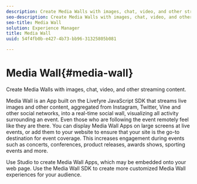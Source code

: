 ```yaml
---
description: Create Media Walls with images, chat, video, and other streaming content.
seo-description: Create Media Walls with images, chat, video, and other streaming content.
seo-title: Media Wall
solution: Experience Manager
title: Media Wall
uuid: 54f4fb0b-e427-4b73-bb96-31325805b081

---
```


# Media Wall{#media-wall}

Create Media Walls with images, chat, video, and other streaming content.

Media Wall is an App built on the Livefyre JavaScript SDK that streams live images and other content, aggregated from Instagram, Twitter, Vine and other social networks, into a real-time social wall, visualizing all activity surrounding an event. Even those who are following the event remotely feel like they are there. You can display Media Wall Apps on large screens at live events, or add them to your website to ensure that your site is the go-to destination for event coverage. This increases engagement during events such as concerts, conferences, product releases, awards shows, sporting events and more.

Use Studio to create Media Wall Apps, which may be embedded onto your web page. Use the Media Wall SDK to create more customized Media Wall experiences for your audience.
